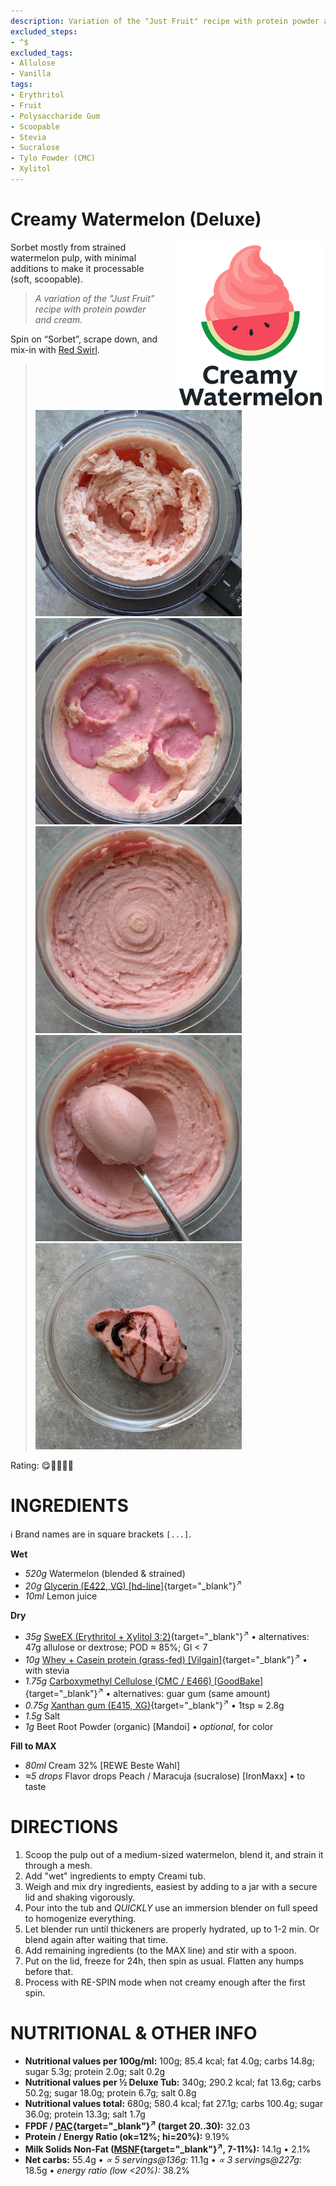 ```yaml
---
description: Variation of the "Just Fruit" recipe with protein powder and cream.
excluded_steps:
- ^$
excluded_tags:
- Allulose
- Vanilla
tags:
- Erythritol
- Fruit
- Polysaccharide Gum
- Scoopable
- Stevia
- Sucralose
- Tylo Powder (CMC)
- Xylitol
---
```

# Creamy Watermelon (Deluxe)
<img style="float: right; margin-left: 1.5em;" width=240 alt="Logo" src="logo-Creamy-Watermelon.png" />

Sorbet mostly from strained watermelon pulp, with minimal additions to make it processable (soft, scoopable).

> *A variation of the "Just Fruit" recipe with protein powder and cream.*

Spin on “Sorbet”, scrape down, and mix-in with
[Red Swirl](/ice-creamery/T/Toppings/#red-swirl-mix-in).

> <img width=330 alt="After Sorbet" src="Creamy-Watermelon_2025-08-24_1.jpg" class="zoomable" />
> <img width=330 alt="Loaded" src="Creamy-Watermelon_2025-08-24_2.jpg" class="zoomable" />
> <img width=330 alt="After Mix-in" src="Creamy-Watermelon_2025-08-24_3.jpg" class="zoomable" />
> <img width=330 alt="Scooped" src="Creamy-Watermelon_2025-08-24_4.jpg" class="zoomable" />
> <img width=330 alt="Served" src="Creamy-Watermelon_2025-08-24_5.jpg" class="zoomable" />

Rating: 😋🍉🍉🍉🥛

# INGREDIENTS

ℹ️ Brand names are in square brackets `[...]`.

**Wet**

  - _520g_ Watermelon (blended & strained)
  - _20g_ [Glycerin (E422, VG) \[hd-line\]](/ice-creamery/info/ingredients/#vegetable-glycerin-glycerol-vg-e422){target="_blank"}<sup>↗</sup>
  - _10ml_ Lemon juice

**Dry**

  - _35g_ [SweEX (Erythritol + Xylitol 3:2)](/ice-creamery/info/ingredients/#sweex-erythritol-xylitol-blend){target="_blank"}<sup>↗</sup> • alternatives: 47g allulose or dextrose; POD ≈ 85%; GI < 7
  - _10g_ [Whey + Casein protein (grass-fed) \[Vilgain\]](/ice-creamery/info/ingredients/#whey-protein){target="_blank"}<sup>↗</sup> • with stevia
  - _1.75g_ [Carboxymethyl Cellulose (CMC / E466) \[GoodBake\]](/ice-creamery/info/ingredients/#carboxymethyl-cellulose-cmc-e466){target="_blank"}<sup>↗</sup> • alternatives: guar gum (same amount)
  - _0.75g_ [Xanthan gum (E415, XG)](/ice-creamery/info/ingredients/#xanthan-gum-xg-e415){target="_blank"}<sup>↗</sup> • 1tsp ≈ 2.8g
  - _1.5g_ Salt
  - _1g_ Beet Root Powder (organic) [Mandoi] • *optional*, for color

**Fill to MAX**

  - _80ml_ Cream 32% [REWE Beste Wahl]
  - _≈5 drops_ Flavor drops Peach / Maracuja (sucralose) [IronMaxx] • to taste

# DIRECTIONS

 1. Scoop the pulp out of a medium-sized watermelon, blend it, and strain it through a mesh.
 1. Add "wet" ingredients to empty Creami tub.
 1. Weigh and mix dry ingredients, easiest by adding to a jar with a secure lid and shaking vigorously.
 1. Pour into the tub and *QUICKLY* use an immersion blender on full speed to homogenize everything.
 1. Let blender run until thickeners are properly hydrated, up to 1-2 min. Or blend again after waiting that time.
 1. Add remaining ingredients (to the MAX line) and stir with a spoon.
 1. Put on the lid, freeze for 24h, then spin as usual. Flatten any humps before that.
 1. Process with RE-SPIN mode when not creamy enough after the first spin.

# NUTRITIONAL & OTHER INFO

- **Nutritional values per 100g/ml:** 100g; 85.4 kcal; fat 4.0g; carbs 14.8g; sugar 5.3g; protein 2.0g; salt 0.2g
- **Nutritional values per ½ Deluxe Tub:** 340g; 290.2 kcal; fat 13.6g; carbs 50.2g; sugar 18.0g; protein 6.7g; salt 0.8g
- **Nutritional values total:** 680g; 580.4 kcal; fat 27.1g; carbs 100.4g; sugar 36.0g; protein 13.3g; salt 1.7g
- **FPDF / [PAC](/ice-creamery/info/glossary/#potere-anti-congelante-pac){target="_blank"}<sup>↗</sup> (target 20..30):** 32.03
- **Protein / Energy Ratio (ok=12%; hi=20%):** 9.19%
- **Milk Solids Non-Fat ([MSNF](/ice-creamery/info/glossary/#milk-solids-not-fat-msnf){target="_blank"}<sup>↗</sup>, 7-11%):** 14.1g • 2.1%
- **Net carbs:** 55.4g • *∝ 5 servings@136g:* 11.1g • *∝ 3 servings@227g:* 18.5g • *energy ratio (low <20%):* 38.2%
